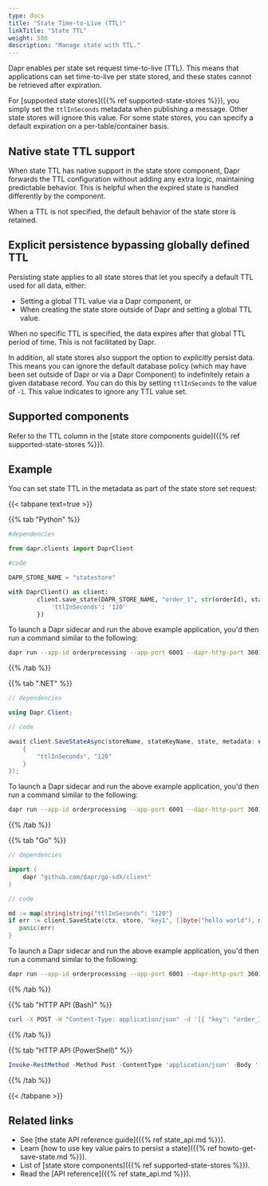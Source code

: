 ```yaml
---
type: docs
title: "State Time-to-Live (TTL)"
linkTitle: "State TTL"
weight: 500
description: "Manage state with TTL."
---
```


Dapr enables per state set request time-to-live (TTL). This means that applications can set time-to-live per state stored, and these states cannot be retrieved after expiration.

For [supported state stores]({{% ref supported-state-stores %}}), you simply set the `ttlInSeconds` metadata when publishing a message. Other state stores will ignore this value. For some state stores, you can specify a default expiration on a per-table/container basis.

## Native state TTL support

When state TTL has native support in the state store component, Dapr forwards the TTL configuration without adding any extra logic, maintaining predictable behavior. This is helpful when the expired state is handled differently by the component.

When a TTL is not specified, the default behavior of the state store is retained.

## Explicit persistence bypassing globally defined TTL

Persisting state applies to all state stores that let you specify a default TTL used for all data, either:
- Setting a global TTL value via a Dapr component, or 
- When creating the state store outside of Dapr and setting a global TTL value. 

When no specific TTL is specified, the data expires after that global TTL period of time. This is not facilitated by Dapr.

In addition, all state stores also support the option to _explicitly_ persist data. This means you can ignore the default database policy (which may have been set outside of Dapr or via a Dapr Component) to indefinitely retain a given database record. You can do this by setting `ttlInSeconds` to the value of `-1`. This value indicates to ignore any TTL value set.

## Supported components

Refer to the TTL column in the [state store components guide]({{% ref supported-state-stores %}}).

## Example

You can set state TTL in the metadata as part of the state store set request:

{{< tabpane text=true >}}

{{% tab "Python" %}}

<!--python-->

```python
#dependencies

from dapr.clients import DaprClient

#code

DAPR_STORE_NAME = "statestore"

with DaprClient() as client:
        client.save_state(DAPR_STORE_NAME, "order_1", str(orderId), state_metadata={
            'ttlInSeconds': '120'
        }) 

```

To launch a Dapr sidecar and run the above example application, you'd then run a command similar to the following:

```bash
dapr run --app-id orderprocessing --app-port 6001 --dapr-http-port 3601 --dapr-grpc-port 60001 -- python3 OrderProcessingService.py
```

{{% /tab %}}

{{% tab ".NET" %}}

<!--dotnet-->

```csharp
// dependencies

using Dapr.Client;

// code

await client.SaveStateAsync(storeName, stateKeyName, state, metadata: new Dictionary<string, string>() { 
    { 
        "ttlInSeconds", "120" 
    } 
});
```

To launch a Dapr sidecar and run the above example application, you'd then run a command similar to the following:

```bash
dapr run --app-id orderprocessing --app-port 6001 --dapr-http-port 3601 --dapr-grpc-port 60001 dotnet run
```

{{% /tab %}}

{{% tab "Go" %}}

<!--go-->

```go
// dependencies

import (
	dapr "github.com/dapr/go-sdk/client"
)

// code

md := map[string]string{"ttlInSeconds": "120"}
if err := client.SaveState(ctx, store, "key1", []byte("hello world"), md); err != nil {
   panic(err)
}
```

To launch a Dapr sidecar and run the above example application, you'd then run a command similar to the following:

```bash
dapr run --app-id orderprocessing --app-port 6001 --dapr-http-port 3601 --dapr-grpc-port 60001 go run .
```

{{% /tab %}}

{{% tab "HTTP API (Bash)" %}}

```bash
curl -X POST -H "Content-Type: application/json" -d '[{ "key": "order_1", "value": "250", "metadata": { "ttlInSeconds": "120" } }]' http://localhost:3601/v1.0/state/statestore
```

{{% /tab %}}

{{% tab "HTTP API (PowerShell)" %}}

```powershell
Invoke-RestMethod -Method Post -ContentType 'application/json' -Body '[{"key": "order_1", "value": "250", "metadata": {"ttlInSeconds": "120"}}]' -Uri 'http://localhost:3601/v1.0/state/statestore'
```

{{% /tab %}}

{{< /tabpane >}}

## Related links

- See [the state API reference guide]({{% ref state_api.md %}}).
- Learn [how to use key value pairs to persist a state]({{% ref howto-get-save-state.md %}}).
- List of [state store components]({{% ref supported-state-stores %}}).
- Read the [API reference]({{% ref state_api.md %}}).
